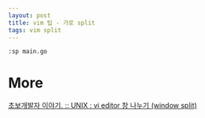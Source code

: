 ```yaml
---
layout: post
title: vim 팁 - 가로 split 
tags: vim split
---
```


```
:sp main.go
```

# More
[초보개발자 이야기. :: UNIX : vi editor 창 나누기 (window split)](https://ra2kstar.tistory.com/14)
